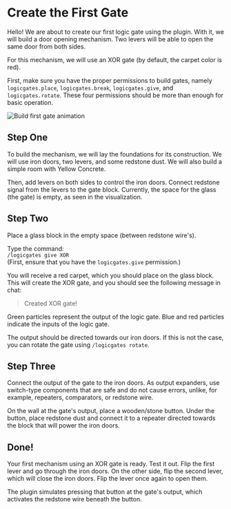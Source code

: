 # Create the First Gate

Hello! We are about to create our first logic gate using the plugin. With it, we will build a door opening mechanism. Two levers will be able to open the same door from both sides.

For this mechanism, we will use an XOR gate (by default, the carpet color is red).

First, make sure you have the proper permissions to build gates, namely `logicgates.place`, `logicgates.break`, `logicgates.give`, and `logicgates.rotate`. These four permissions should be more than enough for basic operation.

![Build first gate animation](https://piotrmaciejbednarski.github.io/logicgates-docs/assets/first-logic-gate.gif)

## Step One

To build the mechanism, we will lay the foundations for its construction. We will use iron doors, two levers, and some redstone dust. We will also build a simple room with Yellow Concrete.

Then, add levers on both sides to control the iron doors. Connect redstone signal from the levers to the gate block. Currently, the space for the glass (the gate) is empty, as seen in the visualization.

## Step Two

Place a glass block in the empty space (between redstone wire's).

Type the command:  
`/logicgates give XOR`  
(First, ensure that you have the `logicgates.give` permission.)

You will receive a red carpet, which you should place on the glass block. This will create the XOR gate, and you should see the following message in chat:

> Created XOR gate!

Green particles represent the output of the logic gate. Blue and red particles indicate the inputs of the logic gate.

The output should be directed towards our iron doors. If this is not the case, you can rotate the gate using `/logicgates rotate`.

## Step Three

Connect the output of the gate to the iron doors. As output expanders, use switch-type components that are safe and do not cause errors, unlike, for example, repeaters, comparators, or redstone wire.

On the wall at the gate's output, place a wooden/stone button. Under the button, place redstone dust and connect it to a repeater directed towards the block that will power the iron doors.

## Done!

Your first mechanism using an XOR gate is ready. Test it out. Flip the first lever and go through the iron doors. On the other side, flip the second lever, which will close the iron doors. Flip the lever once again to open them.

The plugin simulates pressing that button at the gate's output, which activates the redstone wire beneath the button.